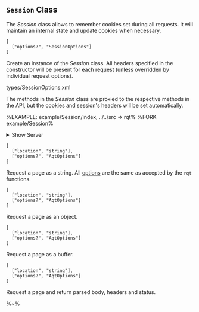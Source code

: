 ## `Session` Class

The _Session_ class allows to remember cookies set during all requests. It will maintain an internal state and update cookies when necessary.

```#### constructor => Session
[
  ["options?", "SessionOptions"]
]
```

Create an instance of the _Session_ class. All headers specified in the constructor will be present for each request (unless overridden by individual request options).

<typedef flatten>types/SessionOptions.xml</typedef>

The methods in the _Session_ class are proxied to the respective methods in the API, but the cookies and session's headers will be set automatically.

%EXAMPLE: example/Session/index, ../../src => rqt%
%FORK example/Session%

<details>
<summary>Show Server</summary>

%EXAMPLE: example/Session/server%
</details>

```#### async rqt => string
[
  ["location", "string"],
  ["options?", "AqtOptions"]
]
```

Request a page as a string. All [options](#options-type) are the same as accepted by the `rqt` functions.

```#### async jqt => Object
[
  ["location", "string"],
  ["options?", "AqtOptions"]
]
```

Request a page as an object.

```#### async bqt => !Buffer
[
  ["location", "string"],
  ["options?", "AqtOptions"]
]
```

Request a page as a buffer.

```#### async aqt => !AqtReturn
[
  ["location", "string"],
  ["options?", "AqtOptions"]
]
```

Request a page and return parsed body, headers and status.

%~%